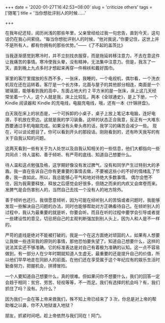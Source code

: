 +++
date = '2020-01-27T16:42:53+08:00'
slug = 'criticize others'
tags = ['随笔']
title = '当你想批评别人的时候……'

+++

在我年纪还轻，阅历尚浅的那些年里，父亲曾经给过我一句忠告，直到今天，这句话仍在我心间萦绕。“每当你想批评别人的时候，“他对我说，”你要记住，这世上并不是所有人，都有你拥有的那些优势。”——《了不起的盖茨比》

当我逐渐感觉到寒冷时，并不立刻找衣服穿，而是拖延转移注意力，不去在意这件让我痛苦的事情。寒冷使我头晕，没有精神，无法集中注意力。但是，我冻了一天，直到晚上九点多时才想起来再穿一件棉袄和戴好围巾。

家里的客厅里摆放的东西不多，一张床，我睡的，一个电视机，偶尔看，一个洗衣机现在还在运转着。客厅是一个长方体，北面与屋子的其他部分相连，南面是一个玻璃窗，能够看到我的高中，东面占地大约 2 平方米的是一张床，床上这几天经常坐着一个人，这个人就是我，床上比较乱，两本《全球通史》，是上下册，一个 Kindle 阅读器和 Kindle 的充电线，电脑充电线，哦，还有一本《什锦拼盘》。

白天我在床上的状态是，一个可拆卸的小桌子，桌子上放上笔记本电脑，连好电源，手机放在旁边。这就是我的学习装备。这样的状态正合我意，反正有一大堆东西要通过手机电脑完成。如果没有头晕头疼的话，我学习的痛苦会减少一些。
现在，可以谈论题目了。你可以看到开头的那段话。刚刚看到的，还有昨天我写的有关于自我认知的问题。

这两天看到一些有关于为人处世以及自我认知相关的一些信息，他们大都指向一些共同点：待人温和、善于倾听、有严苛的底线、知道自己想要什么。

待人温和这点勉强及格，这学期好像没有发过脾气，没有和同学产生过特别大的矛盾。我一直在告诉自己你有更重要的事情去做，不要被这些小的不好的情绪乱了节奏，我一直如此。所以，我总能够心平气和地对待绝大多数事情。
偶尔会憋不住，因为我需要释放，释放之后感觉会好很多，但随之而来的内疚又会席卷而来。发脾气是会伤害别人的，当然自己去找一个没有人的地方除外。

善于倾听也还行。我很愿意倾听，因为可能在倾听别人的苦恼或者问题时，我能够发现一些解决自己问题的办法，同时也能够帮助对方正确看待自己。在倾听别人的过程中，我认为最重要的就是听，你要会听。而且在听的过程中要学会引导或者提一些建设性的意见，切忌把自己的主观判断强加到别人头上，因为人和人是不一样的。

严苛的底线是绝对不能被打破的。我是一个在这方面绝对顽固的人，如果有人想要让我做一些违背我的原则的事情，那他恐怕要失望了。知道自己想要什么，这样的说法其实还不够准确。它的标准表达是对自己有着极为准确的认知。这一点不容易做到，有一部分人在少年时期就知道人生虚无，最重要的还是提升自己的价值，所以他们早早地走在同龄人的前面。在他们还在享受属于这个年纪应有的娱乐生活时勤奋努力，把握机会，拼搏冒险。

一个人要知道自己想要什么，真的很难。但如果问你不想要什么，我们的回答一定会趋于相同：贫穷、劳苦、轻视等等，不一而足。我们有选择的机会吗？有，我们抓住了吗？没有。为什么？

因为我们一会在等上帝来救我们，殊不知上帝已经来了 3 次，你总是对上帝的帮助嗤之以鼻，你不入地狱谁入地狱？

朋友，抓紧时间吧。趁上帝依然与我们同在！阿门。
